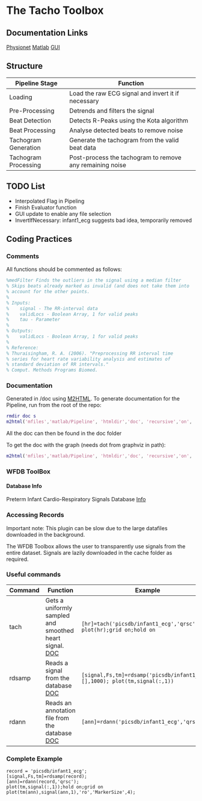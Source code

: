 # The Tacho Toolbox

## Documentation Links
[Physionet](/hr-dp/physionet)
[Matlab](//matlab)
[GUI](//gui)


## Structure

| Pipeline Stage | Function |
| ------ | ------ |
| Loading | Load the raw ECG signal and invert it if necessary |
| Pre-Processing | Detrends and filters the signal |
| Beat Detection | Detects R-Peaks using the Kota algorithm |
| Beat Processing | Analyse detected beats to remove noise |
| Tachogram Generation | Generate the tachogram from the valid beat data |
| Tachogram Processing | Post-process the tachogram to remove any remaining noise |


## TODO List

- Interpolated Flag in Pipeling
- Finish Evaluator function
- GUI update to enable any file selection
- InvertIfNecessary: infant1_ecg suggests bad idea, temporarily removed


## Coding Practices

### Comments
All functions should be commented as follows:

```Matlab
%medFilter Finds the outliers in the signal using a median filter
% Skips beats already marked as invalid (and does not take them into
% account for the other points.
%
% Inputs:
%    signal - The RR-interval data
%    validLocs - Boolean Array, 1 for valid peaks
%    tau - Parameter
%
% Outputs:
%    validLocs - Boolean Array, 1 for valid peaks
%
% Reference:
% Thuraisingham, R. A. (2006). "Preprocessing RR interval time
% series for heart rate variability analysis and estimates of
% standard deviation of RR intervals."
% Comput. Methods Programs Biomed.
```

### Documentation

Generated in /doc using [M2HTML](https://www.artefact.tk/software/matlab/m2html).
To generate documentation for the Pipeline, run from the root of the repo:
```Matlab
rmdir doc s
m2html('mfiles','matlab/Pipeline', 'htmldir','doc', 'recursive','on', 'global','on');
```
All the doc can then be found in the doc folder

To get the doc with the graph (needs dot from graphviz in path):
```Matlab
m2html('mfiles','matlab/Pipeline', 'htmldir','doc', 'recursive','on', 'global','on', 'template','frame', 'index','menu', 'graph','on');
```


### WFDB ToolBox

#### Database Info

Preterm Infant Cardio-Respiratory Signals Database [Info](https://physionet.org/physiobank/database/picsdb/)

### Accessing Records

Important note: This plugin can be slow due to the large datafiles downloaded in the background.

The WFDB Toolbox allows the user to transparently use signals from the entire dataset. Signals are lazily downloaded in the cache folder as required.

### Useful commands

| Command | Function | Example |
| ------ | ------ | ------ |
| tach | Gets a uniformly sampled and smoothed heart signal. [DOC](https://physionet.org/physiotools/matlab/wfdb-app-matlab/html/tach.html) | ```[hr]=tach('picsdb/infant1_ecg','qrsc'); plot(hr);grid on;hold on``` |
| rdsamp | Reads a signal from the database [DOC](https://physionet.org/physiotools/matlab/wfdb-app-matlab/html/rdsamp.html) | ```[signal,Fs,tm]=rdsamp('picsdb/infant1_ecg',[],1000); plot(tm,signal(:,1))``` |
| rdann | Reads an annotation file from the database [DOC](https://physionet.org/physiotools/matlab/wfdb-app-matlab/html/rdann.html)| ```[ann]=rdann('picsdb/infant1_ecg','qrsc');``` |

### Complete Example

```
record = 'picsdb/infant1_ecg';
[signal,Fs,tm]=rdsamp(record);
[ann]=rdann(record,'qrsc');
plot(tm,signal(:,1));hold on;grid on
plot(tm(ann),signal(ann,1),'ro','MarkerSize',4);
```

